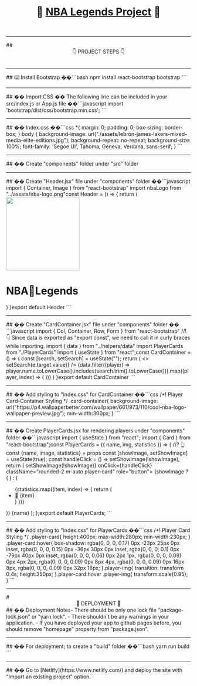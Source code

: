 # <center>🏀 [NBA Legends Project](https://nba-legends-with-react.netlify.app/) 🏀</center>
​
<hr>
​
## <center>👇 PROJECT STEPS 👇</center>
​
<hr>
​
## ⌨️ Install Bootstrap ��
​
```bash
npm install react-bootstrap bootstrap
```
​
<hr>
​
## �� Import CSS �� The following line can be included in your src/index.js or App.js file ��
​
```javascript
import 'bootstrap/dist/css/bootstrap.min.css';
```
​
<hr>
​
## �� Index.css ��
​
```css
*{
  margin: 0;
  padding: 0;
  box-sizing: border-box;
}
body {
  background-image: url("./assets/lebron-james-lakers-mixed-media-elite-editions.jpg");
  background-repeat: no-repeat;
  background-size: 100%;
  font-family: 'Segoe UI', Tahoma, Geneva, Verdana, sans-serif;
}
```
​
<hr>
​
## �� Create "components" folder under "src" folder
​
<hr>
​
## �� Create "Header.jsx" file under "components" folder ��
​
```javascript
import { Container, Image } from "react-bootstrap"
import nbaLogo from "../assets/nba-logo.png"
​
const Header = () => {
  return (
    <Container className="text-center mt-4">
        <Image src={nbaLogo} width="200px"></Image>
        <h1 className="my-2 font-monospace display-4">NBA🏀Legends</h1>
    </Container>
  )
}
​
export default Header
```
​
<hr>
​
## �� Create "CardContainer.jsx" file under "components" folder ��
​
```javascript
import { Col, Container, Row, Form } from "react-bootstrap"
//! 👇 Since data is exported as "export const", we need to call it in curly braces while importing.
import { data } from "../helpers/data"
import PlayerCards from "./PlayerCards"
import { useState } from "react";
​
const CardContainer = () => {
    const [search, setSearch] = useState("");
    return (
        <>
            <Form.Control
                type="search"
                placeholder="Search Player..."
                className="w-50 m-auto"
                onChange={(e) => setSearch(e.target.value)}
            />
            <Container className="card-container rounded-4 my-4 p-3">
                <Row className="gap-3 justify-content-center">
                    {data.filter((player) => player.name.toLowerCase().includes(search.trim().toLowerCase())).map((player, index) => (
                        <Col md={6} lg={4} xl={3} key={index}>
                            <PlayerCards {...player} />
                        </Col>
                    ))}
                </Row>
            </Container>
        </>
    )
}
​
export default CardContainer
```
​
<hr>
​
## �� Add styling to "index.css" for CardContainer ��
​
```css
/*! Player Card-Container Styling */
.card-container{
  background-image: url("https://p4.wallpaperbetter.com/wallpaper/661/973/110/cool-nba-logo-wallpaper-preview.jpg");
  min-width:300px;
}
```
​
<hr>
​
## �� Create PlayerCards.jsx for rendering players under "components" folder ��
​
```javascript
import { useState } from "react";
import { Card } from "react-bootstrap";
​
const PlayerCards = ({ name, img, statistics }) => {
    //? 👆 const {name, image, statistics} = props
    const [showImage, setShowImage] = useState(true);
    const handleClick = () => setShowImage(!showImage);
    return (
        <Card
        //? onClick={() => setShowImage(!showImage)}
        onClick={handleClick}
        className="rounded-2 m-auto player-card" role="button">
            {showImage ? (
                <Card.Img variant="top" src={img} className="player-img" />
            ) :
                (
                    <ul className="m-auto">
                        {statistics.map((item, index) => {
                            return (
                                <li className="h5 text-start list-unstyled" key={index}>🏀 {item}</li>
                            )
                        })}
                    </ul>
                )}
            <Card.Footer>
                <Card.Title>{name}</Card.Title>
            </Card.Footer>
        </Card>
    );
};
​
export default PlayerCards;
```
​
<hr>
​
## �� Add styling to "index.css" for PlayerCards ��
​
```css
/*! Player Card Styling */
.player-card{
  height:400px;
  max-width:280px;
  min-width:230px;
}
.player-card:hover{
  box-shadow: rgba(0, 0, 0, 0.17) 0px -23px 25px 0px inset, rgba(0, 0, 0, 0.15) 0px -36px 30px 0px inset, rgba(0, 0, 0, 0.1) 0px -79px 40px 0px inset, rgba(0, 0, 0, 0.06) 0px 2px 1px, rgba(0, 0, 0, 0.09) 0px 4px 2px, rgba(0, 0, 0, 0.09) 0px 8px 4px, rgba(0, 0, 0, 0.09) 0px 16px 8px, rgba(0, 0, 0, 0.09) 0px 32px 16px;
}
​
.player-img{
  transition: transform 0.4s;
  height:350px;
}
​
.player-card:hover .player-img{
  transform:scale(0.95);
}
```
​
<hr>
​
# <center> 🚩 DEPLOYMENT 🚩 </center>
​
## �� Deployment Notes
​
- There should be only one lock file "package-lock.json" or "yarn.lock".
- There shouldn't be any warnings in your application.
- If you have deployed your app to github pages before, you should remove "homepage" property from "package.json".
​
<hr>
​
## �� For deployment; to create a "build" folder ��
​
```bash
yarn run build
```
​
<hr>
​
## �� Go to [Netlify](https://www.netlify.com/) and deploy the site with "Import an existing project" option.
